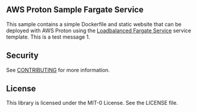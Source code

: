 ## AWS Proton Sample Fargate Service

This sample contains a simple Dockerfile and static website that can be deployed with AWS Proton using the [Loadbalanced Fargate Service](https://github.com/aws-samples/aws-proton-sample-templates/tree/main/loadbalanced-fargate-svc) service template. This is a test message 1.

## Security

See [CONTRIBUTING](CONTRIBUTING.md#security-issue-notifications) for more information.

## License

This library is licensed under the MIT-0 License. See the LICENSE file.

